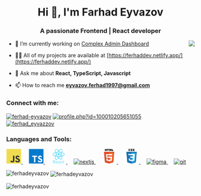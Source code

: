 <h1 align="center">Hi 👋, I'm Farhad Eyvazov</h1>
<h3 align="center">A passionate Frontend | React developer</h3>

<img align="right" height="300" src="https://i.pinimg.com/originals/6b/39/df/6b39df1d371efb7c97fc10be931ed88a.gif"  />



- 🔭 I’m currently working on [Complex Admin Dashboard](https://github.com/ferhadeyvazov/Admin_Dashboard_App)

- 👨‍💻 All of my projects are available at [https://ferhaddev.netlify.app/](https://ferhaddev.netlify.app/)

- 💬 Ask me about **React, TypeScript, Javascript**

- 📫 How to reach me **eyvazov.ferhad1997@gmail.com**

<h3 align="left">Connect with me:</h3>
<p align="left">
<a href="https://linkedin.com/in/ferhad-eyvazov" target="blank"><img align="center" src="https://raw.githubusercontent.com/rahuldkjain/github-profile-readme-generator/master/src/images/icons/Social/linked-in-alt.svg" alt="ferhad-eyvazov" height="30" width="40" /></a>
<a href="https://fb.com/profile.php?id=100010205651055" target="blank"><img align="center" src="https://raw.githubusercontent.com/rahuldkjain/github-profile-readme-generator/master/src/images/icons/Social/facebook.svg" alt="profile.php?id=100010205651055" height="30" width="40" /></a>
<a href="https://instagram.com/ferhad_eyvazzov" target="blank"><img align="center" src="https://raw.githubusercontent.com/rahuldkjain/github-profile-readme-generator/master/src/images/icons/Social/instagram.svg" alt="ferhad_eyvazzov" height="30" width="40" /></a>
</p>

<h3 align="left">Languages and Tools:</h3>
        <p align="left">
        <a href="https://developer.mozilla.org/en-US/docs/Web/JavaScript" target="_blank" rel="noreferrer">
            <img src="https://raw.githubusercontent.com/devicons/devicon/master/icons/javascript/javascript-original.svg"
                alt="javascript" width="40" height="40" />
        </a>
        <img width="12" />
        <a href="https://www.typescriptlang.org/" target="_blank" rel="noreferrer">
            <img src="https://raw.githubusercontent.com/devicons/devicon/master/icons/typescript/typescript-original.svg"
                alt="typescript" width="40" height="40" />
        </a>
        <img width="12" />
        <a href="https://reactjs.org/" target="_blank" rel="noreferrer">
            <img src="https://raw.githubusercontent.com/devicons/devicon/master/icons/react/react-original-wordmark.svg"
                alt="react" width="40" height="40" />
        </a>
        <img width="12" />
        <a href="https://nextjs.org/" target="_blank" rel="noreferrer">
            <img src="https://cdn.worldvectorlogo.com/logos/nextjs-2.svg" alt="nextjs" width="40" height="40" />
        </a>
        <img width="12" />
        <a href="https://www.w3.org/html/" target="_blank" rel="noreferrer">
            <img src="https://raw.githubusercontent.com/devicons/devicon/master/icons/html5/html5-original-wordmark.svg"
                alt="html5" width="40" height="40" />
        </a>
        <img width="12" />
        <a href="https://www.w3schools.com/css/" target="_blank" rel="noreferrer">
            <img src="https://raw.githubusercontent.com/devicons/devicon/master/icons/css3/css3-original-wordmark.svg"
                alt="css3" width="40" height="40" />
        </a>
        <img width="12" />
        <a href="https://www.figma.com/" target="_blank" rel="noreferrer">
            <img src="https://www.vectorlogo.zone/logos/figma/figma-icon.svg" alt="figma" width="40" height="40" />
        </a>
        <img width="12" />
        <a href="https://git-scm.com/" target="_blank" rel="noreferrer">
            <img src="https://www.vectorlogo.zone/logos/git-scm/git-scm-icon.svg" alt="git" width="40" height="40" />
        </a>
    </p>

<p><img align="left" src="https://github-readme-stats.vercel.app/api/top-langs?username=ferhadeyvazov&show_icons=true&locale=en&layout=compact&theme=radical" alt="ferhadeyvazov" /></p>

<p>&nbsp;<img align="center" src="https://github-readme-stats.vercel.app/api?username=ferhadeyvazov&show_icons=true&locale=en&theme=radical" alt="ferhadeyvazov" /></p>

<p><img align="center" src="https://github-readme-streak-stats.herokuapp.com/?user=ferhadeyvazov&theme=radical" alt="ferhadeyvazov" /></p>
